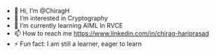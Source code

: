 - 👋 Hi, I’m @ChiragH
- 👀 I’m interested in Cryptography
- 🌱 I’m currently learning AIML In RVCE
- 📫 How to reach me https://www.linkedin.com/in/chirag-hariprasad
- ⚡ Fun fact: I am still a learner, eager to learn 

<!---
Chirag080405/Chirag080405 is a ✨ special ✨ repository because its `README.md` (this file) appears on your GitHub profile.
You can click the Preview link to take a look at your changes.
--->
